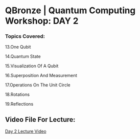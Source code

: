 # QBronze | Quantum Computing Workshop: DAY 2

### Topics Covered:

13.One Qubit

14.Quantum State

15.Visualization Of A Qubit

16.Superposition And Measurement

17.Operations On The Unit Circle

18.Rotations

19.Reflections

## Video File For Lecture:

<a href="https://drive.google.com/file/d/1i02nahvv9gKmuNKir1sTTy5uPwPNzUWF/view?usp=sharing">Day 2 Lecture Video</a>


